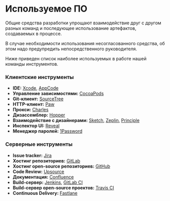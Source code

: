 # Используемое ПО

Общие средства разработки упрощают взаимодействие друг с другом разных команд и последующее использование артефактов, создаваемых в процессе.

В случае необходимости использования несогласованного средства, об этом надо предупредить непосредственного руководителя. 

Ниже приведен список наиболее используемых в работе нашей команды инструментов. 

### Клиентские инструменты

- **IDE:** [Xcode](https://developer.apple.com/xcode/download/), [AppCode](https://www.jetbrains.com/objc/)
- **Управление зависимостями:** [CocoaPods](https://cocoapods.org/)
- **Git-клиент:** [SourceTree](https://www.sourcetreeapp.com/)
- **HTTP-клиент:** [Paw](https://luckymarmot.com/paw)
- **Прокси:** [Charles](https://www.charlesproxy.com/)
- **Дизассемблер:** [Hopper](http://www.hopperapp.com/)
- **Взаимодействие с дизайнерами:** [Sketch](http://www.sketchapp.com/), [Zeplin](https://zeplin.io/), [Principle](http://principleformac.com/)
- **Инспектор UI:** [Reveal](https://revealapp.com/)
- **Менеджер паролей:** [1Password](https://1password.com/)

### Серверные инструменты

- **Issue tracker:** [Jira](https://ru.atlassian.com/software/jira)
- **Хостинг репозиториев:** [GitLab](https://about.gitlab.com/)
- **Хостинг open-source репозиториев:** [GitHub](https://github.com/)
- **Code Review:** [Upsource](https://www.jetbrains.com/upsource/)
- **Документация:** [Confluence](Confluence)
- **Build-сервер:** [Jenkins](https://jenkins.io/), [GitLab CI](https://about.gitlab.com/features/gitlab-ci-cd/)
- **Build-сервер open-source проектов:** [Travis CI](https://travis-ci.org/)
- **Continuous Delivery:** [Fastlane](https://github.com/fastlane/fastlane)
